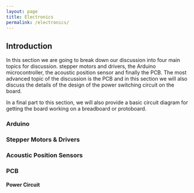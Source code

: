 ```yaml
---
layout: page
title: Electronics
permalink: /electronics/
---
```


## Introduction

In this section we are going to break down our discussion into four main topics for discussion. stepper motors and drivers, the Arduino microcontroller, the acoustic position sensor and finally the PCB. The most advanced topic of the discussion is the PCB and in this section we will also discuss the details of the design of the power switching circuit on the board.

In a final part to this section, we will also provide a basic circuit diagram for getting the board working on a breadboard or protoboard.

### Arduino

### Stepper Motors & Drivers

### Acoustic Position Sensors

### PCB

#### Power Circuit
